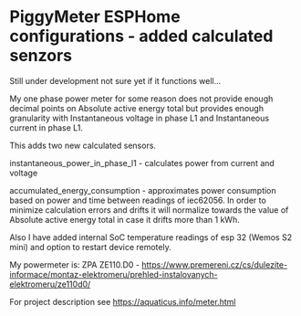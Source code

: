 # PiggyMeter ESPHome configurations - added calculated senzors

Still under development not sure yet if it functions well... 

My one phase power meter for some reason does not provide enough decimal points on Absolute active energy total but provides enough granularity with Instantaneous voltage in phase L1 and Instantaneous current in phase L1.

This adds two new calculated sensors.

instantaneous_power_in_phase_l1 - calculates power from current and voltage

accumulated_energy_consumption - approximates power consumption based on power and time between readings of iec62056. In order to minimize calculation errors and drifts it will normalize towards the value of Absolute active energy total in case it drifts more than 1 kWh.

Also I have added internal SoC temperature readings of esp 32 (Wemos S2 mini) and option to restart device remotely. 

My powermeter is: ZPA ZE110.D0 - https://www.premereni.cz/cs/dulezite-informace/montaz-elektromeru/prehled-instalovanych-elektromeru/ze110d0/ 

For project description see https://aquaticus.info/meter.html
